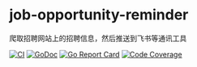 # job-opportunity-reminder
爬取招聘网站上的招聘信息，然后推送到飞书等通讯工具

[![CI](https://github.com/lyf-coder/job-opportunity-reminder/actions/workflows/ci.yml/badge.svg)](https://github.com/lyf-coder/job-opportunity-reminder/actions/workflows/ci.yml)
[![GoDoc](https://godoc.org/github.com/lyf-coder/job-opportunity-reminder?status.svg)](https://pkg.go.dev/github.com/lyf-coder/job-opportunity-reminder)
[![Go Report Card](https://goreportcard.com/badge/github.com/lyf-coder/job-opportunity-reminder)](https://goreportcard.com/report/github.com/lyf-coder/job-opportunity-reminder)
[![Code Coverage](https://img.shields.io/codecov/c/github/lyf-coder/job-opportunity-reminder/main.svg)](https://codecov.io/github/lyf-coder/job-opportunity-reminder?branch=main)